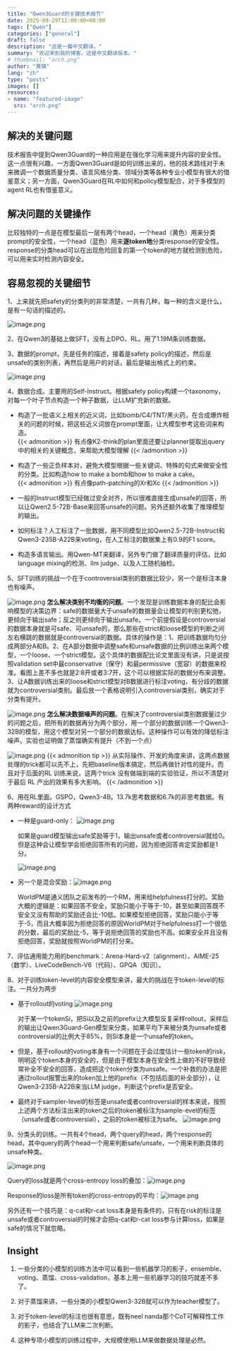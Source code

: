 ```yaml
---
title: "Qwen3Guard的关键技术细节"
date: 2025-09-29T12:00:00+08:00
tags: ["Qwen"]
categories: ["general"]
draft: false
description: "这是一篇中文翻译。"
summary: "欢迎来到我的博客。这是中文翻译版本。"
# thumbnail: "arch.png"
author: "黄镇"
lang: "zh"
type: "posts"
images: []
resources:
- name: "featured-image"
  src: "arch.png"
---
```


## 解决的关键问题
技术报告中提到Qwen3Guard的一种应用是在强化学习用来提升内容的安全性。这一点很有兴趣，一方面Qwen3Guard是如何训练出来的，他的技术路线对于未来微调一个数据质量分类、语言风格分类、领域分类等各种专业小模型有很大的借鉴意义；另一方面，Qwen3Guard在RL中如何和policy模型配合，对于多模型的agent RL也有借鉴意义。

## 解决问题的关键操作
比较独特的一点是在模型最后一层有两个head，一个head（黄色）用来分类prompt的安全性，一个head（蓝色）用来**逐token地**分类response的安全性。response的分类head可以在出现危险回复的第一个token的地方就检测到危险，可以用来实时检测内容安全。

## 容易忽视的关键细节

1、上来就先把safety的分类列的非常清楚，一共有几种，每一种的含义是什么，是有一句话的描述的。

![image.png](safety_cls.png)

2、在Qwen3的基础上做SFT，没有上DPO、RL。用了1.19M条训练数据。
    
3、数据的prompt，先是任务的描述，接着是safety policy的描述，然后是unsafe的类别列表，再然后是用户的对话，最后是输出格式上的约束。
    
![image.png](prompt.png)
    
4、数据合成。主要用的Self-Instruct。根据safety policy构建一个taxonomy，对每一个叶子节点构造一个种子数据，让LLM扩充新的数据。
    
- 构造了一批语义上相关的近义词，比如bomb/C4/TNT/黑火药，在合成爆炸相关的问题的时候，把这些近义词放在prompt里面，让大模型参考这些词来构造。  
{{< admonition >}}
有点像K2-think的plan里面还要让planner提取出query中的相关的关键概念，来帮助大模型理解
{{< /admonition >}}

- 构造了一些正负样本对，避免大模型根据一些关键词、特殊的句式来做安全性的分类。比如构造how to make a bomb和how to make a cake。  
{{< admonition >}}
有点像path-patching的Xr和Xc
{{< /admonition >}}
    
- 一般的Instruct模型已经做过安全对齐，所以很难直接生成unsafe的回答，所以让Qwen2.5-72B-Base来回答unsafe的问题。另外还额外收集了推理模型的输出。
    
- 如何标注？人工标注了一批数据，用不同模型比如Qwen2.5-72B-Instruct和Qwen3-235B-A22B来voting，在人工标注的数据集上有0.9的F1 score。
    
- 构造多语言输出。用Qwen-MT来翻译，另外专门做了翻译质量的评估，比如language mixing的检测、llm judge、以及人工随机抽检。
        
5、SFT训练的挑战一个在于controversial类别的数据比较少，另一个是标注本身也有噪声。

![image.png](data-1.png)
    **怎么解决类别不均衡的问题**。一个发现是训练数据本身的配比会影响模型的决策边界：safe的数据量大于unsafe的数据量会让模型的判别更松弛，更倾向于输出safe；反之则更倾向于输出unsafe。一个前提假设是controversial的数据本身就是可safe、可unsafe的，那么那些在strict和loose模型的判断之间左右横跳的数据就是controversial的数据。具体的操作是：1、把训练数据均匀分成两部分A和B。2、在A部分数据中调整safe和unsafe数据的比例训练出来两个模型，一个loose、一个strict模型。这个具体的数据配比论文里面没有讲，只是说按照validation set中最conservative（保守）和最permissive（宽容）的数据来校准。看图上差不多也就是2:8开或者3:7开，这个可以根据实际的数据分布来调整。3、让A数据训练出来的loose和strict模型对B数据进行标注voting，有分歧的数据就为controversial类别。最后放一个表格说明引入controversial类别，确实对于分类有提升。
    
![image.png](data-2.png)
    **怎么解决数据噪声的问题**。在解决了controversial类别数据量过少的问题之后，把所有的数据再分为两个部分，用一个部分的数据训练一个Qwen3-32B的模型，用这个模型对另一个部分的数据达标。这种操作可以有效的降低标注噪声。实验也证明做了蒸馏确实有提升（不到一个点）
    
![image.png](data-3.png)
{{< admonition tip >}}
从实际操作、开发的角度来讲，这两点数据处理的trick都可以先不上，先把baseline版本搞定，然后再做针对性的提升。而且对于后面的RL 训练来说，这两个trick 没有做端到端的实验验证，所以不清楚对于最后 RL 产出的效果有多大影响。
{{< /admonition >}}
    
6、用在RL里面。GSPO，Qwen3-4B。13.7k思考数据和6.7k的非思考数据。有两种reward的设计方式
- 一种是guard-only：
![image.png](guard-only-reward-design.png)

    如果是guard模型输出safe奖励等于1，输出unsafe或者controversial就给0。但是这种会让模型学会拒绝回答所有的问题，因为拒绝回答肯定奖励都是1分。
    
    ![image.png](reject-answer-problem.png)
    
- 另一个是混合奖励：![image.png](hybrid-reward-design.png)
    
    WorldPM是通义团队之前发布的一个RM，用来给helpfulness打分的。奖励大概的逻辑是：如果回答不安全，奖励只能小于等于-10，甚至如果回答既不安全又没有帮助的奖励还会比-10低。如果模型拒绝回答，奖励只能小于等于-5，而且大概率因为拒绝回答的原因WorldPM对于helpfulness打一个很低的分数，最后的奖励比-5，等于说拒绝回答的奖励也不高。如果安全并且没有拒绝回答，奖励就按照WorldPM的打分来。
    
7、评估通用能力用的benchmark：Arena-Hard-v2（alignment）、AIME-25（数学）、LiveCodeBench-V6（代码）、GPQA（知识）。
    
8、对于训练token-level的内容安全模型来讲，最大的挑战在于token-level的标注。一共分为两步
    
- 基于rollout的voting
    ![image.png](rollout-voting.png)
    
    对于某一个tokenSi，把Si以及之前的prefix让大模型反复采样rollout，采样后的输出让Qwen3Guard-Gen模型来分类，如果平均下来被分类为unsafe或者controversial的比例大于85%，则Si本身是一个unsafe的token。
    
- 但是，基于rollout的voting本身有一个问题在于会过度估计一些token的risk，明明这个token本身的安全的，但是由于模型本身在安全性上做的不好导致经常补全不安全的回答，造成把这个token分类为unsafe。一个补救的办法是把通过rollout报警出来的token加上他的prefix（不包括后面的补全部分），让Qwen3-235B-A22B来当LLM judge，判断这个prefix是否安全。
    
- 最终对于sampler-level的标签是unsafe或者controversial的样本来说，按照上述两个方法标注出来的token之后的token被标注为sample-evel的标签（unsafe或者controversial），之前的token被标注为safe。
    ![image.png](token-labeling-method.png)
    
9、分类头的训练。一共有4个head，两个query的head，两个response的head，其中query的两个head一个用来判断safe/unsafe，一个用来判断具体的unsafe种类。

![image.png](classification-head-training.png)

Query的loss就是两个cross-entropy loss的叠加：![image.png](query-loss.png)

Response的loss是所有token的cross-entropy的平均：![image.png](response-loss.png)

另外还有一个技巧是：q-cat和r-cat loss本身是有条件的，只有在risk的标注是unsafe或者controversial的时候才会把q-cat和r-cat loss参与计算loss，如果是safe的情况下就忽略。

## Insight

1.  一些分类的小模型的训练方法中可以看到一些机器学习的影子，ensemble、voting、蒸馏、cross-validation，基本上用一些机器学习的技巧就差不多了。
    
2.  对于蒸馏来讲，一些分类的小模型Qwen3-32B就可以作为teacher模型了。
    
3.  对于token-level的标注也很有意思，既有neel nanda那个CoT可解释性工作的影子，也结合了LLM来二次判断。
    
4.  这种专项小模型的训练过程中，大规模使用LLM来做数据处理是必然。


